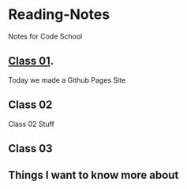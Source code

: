 # Reading-Notes
Notes for Code School

## [Class 01](/Reading-Notes/Class01).

Today we made a Github Pages Site

## Class 02

Class 02 Stuff

## Class 03

## Things I want to know more about